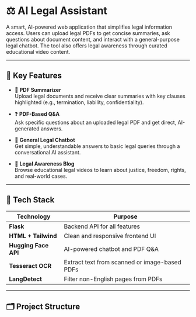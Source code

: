 # ⚖️ AI Legal Assistant

A smart, AI-powered web application that simplifies legal information access. Users can upload legal PDFs to get concise summaries, ask questions about document content, and interact with a general-purpose legal chatbot. The tool also offers legal awareness through curated educational video content.

---

## 🚀 Key Features

- 📄 **PDF Summarizer**  
  Upload legal documents and receive clear summaries with key clauses highlighted (e.g., termination, liability, confidentiality).

- ❓ **PDF-Based Q&A**  
  Ask specific questions about an uploaded legal PDF and get direct, AI-generated answers.

- 💬 **General Legal Chatbot**  
  Get simple, understandable answers to basic legal queries through a conversational AI assistant.

- 🎥 **Legal Awareness Blog**  
  Browse educational legal videos to learn about justice, freedom, rights, and real-world cases.

---

## 🧠 Tech Stack

| Technology         | Purpose                                      |
|--------------------|----------------------------------------------|
| **Flask**          | Backend API for all features                 |
| **HTML + Tailwind**| Clean and responsive frontend UI             |
| **Hugging Face API**| AI-powered chatbot and PDF Q&A              |
| **Tesseract OCR**  | Extract text from scanned or image-based PDFs|
| **LangDetect**     | Filter non-English pages from PDFs           |

---

## 🗂️ Project Structure

